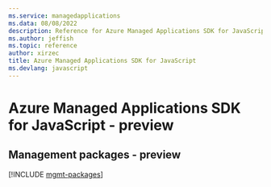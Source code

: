 ```yaml
---
ms.service: managedapplications
ms.data: 08/08/2022
description: Reference for Azure Managed Applications SDK for JavaScript
ms.author: jeffish
ms.topic: reference
author: xirzec
title: Azure Managed Applications SDK for JavaScript
ms.devlang: javascript
---
```

# Azure Managed Applications SDK for JavaScript - preview

## Management packages - preview
[!INCLUDE [mgmt-packages](managed-applications-mgmt-index.md)]
